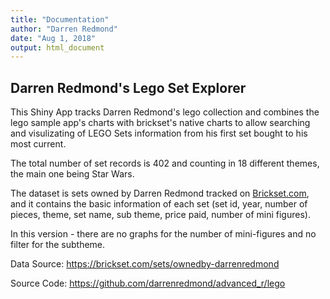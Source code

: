 ```yaml
---
title: "Documentation"
author: "Darren Redmond"
date: "Aug 1, 2018"
output: html_document
---
```


## Darren Redmond's Lego Set Explorer  

This Shiny App tracks Darren Redmond's lego collection and combines the lego sample app's charts with brickset's native charts to allow searching and visulizating of LEGO Sets information from his first set bought to his most current.

The total number of set records is 402 and counting in 18 different themes, the main one being Star Wars.

The dataset is sets owned by Darren Redmond tracked on [Brickset.com](http://brickset.com/), and it contains the basic information of each set (set id, year, number of pieces, theme, set name, sub theme, price paid, number of mini figures).  

In this version - there are no graphs for the number of mini-figures and no filter for the subtheme.

Data Source: https://brickset.com/sets/ownedby-darrenredmond 

Source Code: https://github.com/darrenredmond/advanced_r/lego


